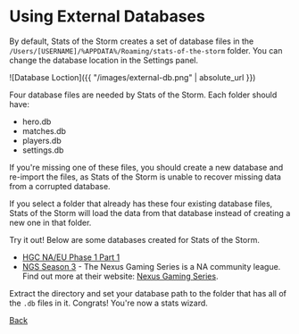 # Using External Databases
By default, Stats of the Storm creates a set of database files in the `/Users/[USERNAME]/%APPDATA%/Roaming/stats-of-the-storm` folder.
You can change the database location in the Settings panel.

![Database Loction]({{ "/images/external-db.png" | absolute_url }})

Four database files are needed by Stats of the Storm. Each folder should have:
* hero.db
* matches.db
* players.db
* settings.db

If you're missing one of these files, you should create a new database and re-import the files,
as Stats of the Storm is unable to recover missing data from a corrupted database.

If you select a folder that already has these four existing database files, Stats of the Storm will load
the data from that database instead of creating a new one in that folder.

Try it out! Below are some databases created for Stats of the Storm.

* [HGC NA/EU Phase 1 Part 1](https://www.dropbox.com/s/57jx8c699nznij1/2018HGC_NA_EU.zip?dl=0)
* [NGS Season 3](https://www.dropbox.com/s/302ll6d7l4lqpti/NGS_Season3.zip?dl=0) - The Nexus Gaming Series is a NA community
league. Find out more at their website: [Nexus Gaming Series](https://nexusgamingseries.com).

Extract the directory and set your database path to the
folder that has all of the `.db` files in it. Congrats! You're now a stats wizard.

[Back](https://ebshimizu.github.io/stats-of-the-storm/)
